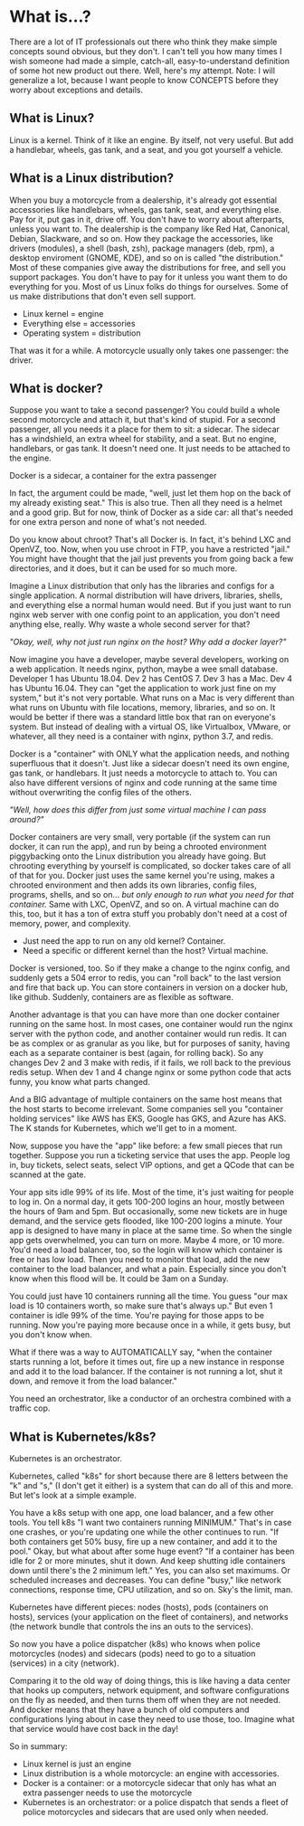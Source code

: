 # What is...?

There are a lot of IT professionals out there who think they make simple concepts sound obvious, but they don't. I can't tell you how many times I wish someone had made a simple, catch-all, easy-to-understand definition of some hot new product out there.  Well, here's my attempt.  Note: I will generalize a lot, because I want people to know CONCEPTS before they worry about exceptions and details.

## What is Linux?

Linux is a kernel.  Think of it like an engine.  By itself, not very useful.  But add a handlebar, wheels, gas tank, and a seat, and you got yourself a vehicle.  

## What is a Linux distribution?

When you buy a motorcycle from a dealership, it's already got essential accessories like handlebars, wheels, gas tank, seat, and everything else.  Pay for it, put gas in it, drive off.  You don't have to worry about afterparts, unless you want to.  The dealership is the company like Red Hat, Canonical, Debian, Slackware, and so on.  How they package the accessories, like drivers (modules), a shell (bash, zsh), package managers (deb, rpm), a desktop enviroment (GNOME, KDE), and so on is called "the distribution."  Most of these companies give away the distributions for free, and sell you support packages.  You don't have to pay for it unless you want them to do everything for you.  Most of us Linux folks do things for ourselves.  Some of us make distributions that don't even sell support.

* Linux kernel = engine
* Everything else = accessories
* Operating system = distribution

That was it for a while. A motorcycle usually only takes one passenger: the driver. 

## What is docker?

Suppose you want to take a second passenger?  You could build a whole second motorcycle and attach it, but that's kind of stupid. For a second passenger, all you needs it a place for them to sit: a sidecar.  The sidecar has a windshield, an extra wheel for stability, and a seat.  But no engine, handlebars, or gas tank.  It doesn't need one.  It just needs to be attached to the engine.

Docker is a sidecar, a container for the extra passenger

In fact, the argument could be made, "well, just let them hop on the back of my already existing seat."  This is also true.  Then all they need is a helmet and a good grip.  But for now, think of Docker as a side car: all that's needed for one extra person and none of what's not needed.

Do you know about chroot?  That's all Docker is.  In fact, it's behind LXC and OpenVZ, too.  Now, when you use chroot in FTP, you have a restricted "jail."  You might have thought that the jail just prevents you from going back a few directories, and it does, but it can be used for so much more.

Imagine a Linux distribution that only has the libraries and configs for a single application.  A normal distribution will have drivers, libraries, shells, and everything else a normal human would need.  But if you just want to run nginx web server with one config point to an application, you don't need anything else, really. Why waste a whole second server for that?

*"Okay, well, why not just run nginx on the host? Why add a docker layer?"*

Now imagine you have a developer, maybe several developers, working on a web application.  It needs nginx, python, maybe a wee small database.  Developer 1 has Ubuntu 18.04.  Dev 2 has CentOS 7. Dev 3 has a Mac. Dev 4 has Ubuntu 16.04.  They can "get the application to work just fine on my system," but it's not very portable. What runs on a Mac is very different than what runs on Ubuntu with file locations, memory, libraries, and so on.  It would be better if there was a standard little box that ran on everyone's system.  But instead of dealing with a virtual OS, like Virtualbox, VMware, or whatever, all they need is a container with nginx, python 3.7, and redis.

Docker is a "container" with ONLY what the application needs, and nothing superfluous that it doesn't.  Just like a sidecar doesn't need its own engine, gas tank, or handlebars.  It just needs a motorcycle to attach to.  You can also have different versions of nginx and code running at the same time without overwriting the config files of the others.

*"Well, how does this differ from just some virtual machine I can pass around?"*

Docker containers are very small, very portable (if the system can run docker, it can run the app), and run by being a chrooted environment piggybacking onto the Linux distribution you already have going.  But chrooting everything by yourself is complicated, so docker takes care of all of that for you. Docker just uses the same kernel you're using, makes a chrooted environment and then adds its own libraries, config files, programs, shells, and so on... *but only enough to run what you need for that container.*   Same with LXC, OpenVZ, and so on.  A virtual machine can do this, too, but it has a ton of extra stuff you probably don't need at a cost of memory, power, and complexity.

* Just need the app to run on any old kernel?  Container.
* Need a specific or different kernel than the host?  Virtual machine.

Docker is versioned, too. So if they make a change to the nginx config, and suddenly gets a 504 error to redis, you can "roll back" to the last version and fire that back up. You can store containers in version on a docker hub, like github.  Suddenly, containers are as flexible as software.

Another advantage is that you can have more than one docker container running on the same host.  In most cases, one container would run the nginx server with the python code, and another container would run redis. It can be as complex or as granular as you like, but for purposes of sanity, having each as a separate container is best (again, for rolling back).  So any changes Dev 2 and 3 make with redis, if it fails, we roll back to the previous redis setup.  When dev 1 and 4 change nginx or some python code that acts funny, you know what parts changed.

And a BIG advantage of multiple containers on the same host means that the host starts to become irrelevant. Some companies sell you "container holding services" like AWS has EKS, Google has GKS, and Azure has AKS. The K stands for Kubernetes, which we'll get to in a moment.

Now, suppose you have the "app" like before: a few small pieces that run together. Suppose you run a ticketing service that uses the app.  People log in, buy tickets, select seats, select VIP options, and get a QCode that can be scanned at the gate.

Your app sits idle 99% of its life. Most of the time, it's just waiting for people to log in.  On a normal day, it gets 100-200 logins an hour, mostly between the hours of 9am and 5pm. But occasionally, some new tickets are in huge demand, and the service gets flooded, like 100-200 logins a minute. Your app is designed to have many in place at the same time.  So when the single app gets overwhelmed, you can turn on more.  Maybe 4 more, or 10 more.  You'd need a load balancer, too, so the login will know which container is free or has low load.  Then you need to monitor that load, add the new container to the load balancer, and what a pain.  Especially since you don't know when this flood will be.  It could be 3am on a Sunday.

You could just have 10 containers running all the time.  You guess "our max load is 10 containers worth, so make sure that's always up."  But even 1 container is idle 99% of the time.  You're paying for those apps to be running.  Now you're paying more because once in a while, it gets busy, but you don't know when.

What if there was a way to AUTOMATICALLY say, "when the container starts running a lot, before it times out, fire up a new instance in response and add it to the load balancer.  If the container is not running a lot, shut it down, and remove it from the load balancer."

You need an orchestrator, like a conductor of an orchestra combined with a traffic cop.

## What is Kubernetes/k8s?

Kubernetes is an orchestrator.

Kubernetes, called "k8s" for short because there are 8 letters between the "k" and "s," (I don't get it either) is a system that can do all of this and more.  But let's look at a simple example.

You have a k8s setup with one app, one load balancer, and a few other tools. You tell k8s "I want two containers running MINIMUM."  That's in case one crashes, or you're updating one while the other continues to run. "If both containers get 50% busy, fire up a new container, and add it to the pool."  Okay, but what about after some huge event?  "If a container has been idle for 2 or more minutes, shut it down.  And keep shutting idle containers down until there's the 2 minimum left." Yes, you can also set maximums.  Or scheduled increases and decreases.  You can define "busy," like network connections, response time, CPU utilization, and so on.  Sky's the limit, man.

Kubernetes have different pieces: nodes (hosts), pods (containers on hosts), services (your application on the fleet of containers), and networks (the network bundle that controls the ins an outs to the services).

So now you have a police dispatcher (k8s) who knows when police motorcycles (nodes) and sidecars (pods) need to go to a situation (services) in a city (network).

Comparing it to the old way of doing things, this is like having a data center that hooks up computers, network equipment, and software configurations on the fly as needed, and then turns them off when they are not needed. And docker means that they have a bunch of old computers and configurations lying about in case they need to use those, too. Imagine what that service would have cost back in the day!

So in summary:
- Linux kernel is just an engine
- Linux distribution is a whole motorcycle: an engine with accessories.
- Docker is a container: or a motorcycle sidecar that only has what an extra passenger needs to use the motorcycle
- Kubernetes is an orchestrator: or a police dispatch that sends a fleet of police motorcycles and sidecars that are used only when needed.
